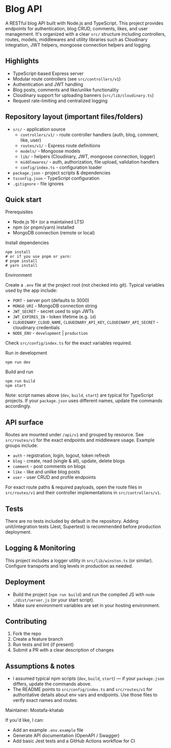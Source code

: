 # Blog API

A RESTful blog API built with Node.js and TypeScript. This project provides endpoints for authentication, blog CRUD, comments, likes, and user management. It's organized with a clear `src/` structure including controllers, routes, models, middlewares and utility libraries such as Cloudinary integration, JWT helpers, mongoose connection helpers and logging.

## Highlights

- TypeScript-based Express server
- Modular route controllers (see `src/controllers/v1`)
- Authentication and JWT handling
- Blog posts, comments and like/unlike functionality
- Cloudinary support for uploading banners (`src/lib/cloudinary.ts`)
- Request rate-limiting and centralized logging

## Repository layout (important files/folders)

- `src/` - application source
  - `controllers/v1/` - route controller handlers (auth, blog, comment, like, user)
  - `routes/v1/` - Express route definitions
  - `models/` - Mongoose models
  - `lib/` - helpers (Cloudinary, JWT, mongoose connection, logger)
  - `middlewares/` - auth, authorization, file upload, validation handlers
  - `config/index.ts` - configuration loader
- `package.json` - project scripts & dependencies
- `tsconfig.json` - TypeScript configuration
- `.gitignore` - file ignores

## Quick start

Prerequisites

- Node.js 16+ (or a maintained LTS)
- npm (or pnpm/yarn) installed
- MongoDB connection (remote or local)

Install dependencies

```pwsh
npm install
# or if you use pnpm or yarn:
# pnpm install
# yarn install
```

Environment

Create a `.env` file at the project root (not checked into git). Typical variables used by the app include:

- `PORT` - server port (defaults to 3000)
- `MONGO_URI` - MongoDB connection string
- `JWT_SECRET` - secret used to sign JWTs
- `JWT_EXPIRES_IN` - token lifetime (e.g. `1d`)
- `CLOUDINARY_CLOUD_NAME`, `CLOUDINARY_API_KEY`, `CLOUDINARY_API_SECRET` - cloudinary credentials
- `NODE_ENV` - `development` | `production`

Check `src/config/index.ts` for the exact variables required.

Run in development

```pwsh
npm run dev
```

Build and run

```pwsh
npm run build
npm start
```

Note: script names above (`dev`, `build`, `start`) are typical for TypeScript projects. If your `package.json` uses different names, update the commands accordingly.

## API surface

Routes are mounted under `/api/v1` and grouped by resource. See `src/routes/v1` for the exact endpoints and middleware usage. Example groups include:

- `auth` - registration, login, logout, token refresh
- `blog` - create, read (single & all), update, delete blogs
- `comment` - post comments on blogs
- `like` - like and unlike blog posts
- `user` - user CRUD and profile endpoints

For exact route paths & required payloads, open the route files in `src/routes/v1` and their controller implementations in `src/controllers/v1`.

## Tests

There are no tests included by default in the repository. Adding unit/integration tests (Jest, Supertest) is recommended before production deployment.

## Logging & Monitoring

This project includes a logger utility in `src/lib/winston.ts` (or similar). Configure transports and log levels in production as needed.

## Deployment

- Build the project (`npm run build`) and run the compiled JS with `node ./dist/server.js` (or your start script).
- Make sure environment variables are set in your hosting environment.

## Contributing

1. Fork the repo
2. Create a feature branch
3. Run tests and lint (if present)
4. Submit a PR with a clear description of changes

## Assumptions & notes

- I assumed typical npm scripts (`dev`, `build`, `start`) — if your `package.json` differs, update the commands above.
- The README points to `src/config/index.ts` and `src/routes/v1` for authoritative details about env vars and endpoints. Use those files to verify exact names and routes.

Maintainer: Mostafa-khatab

If you'd like, I can:

- Add an example `.env.example` file
- Generate API documentation (OpenAPI / Swagger)
- Add basic Jest tests and a GitHub Actions workflow for CI
